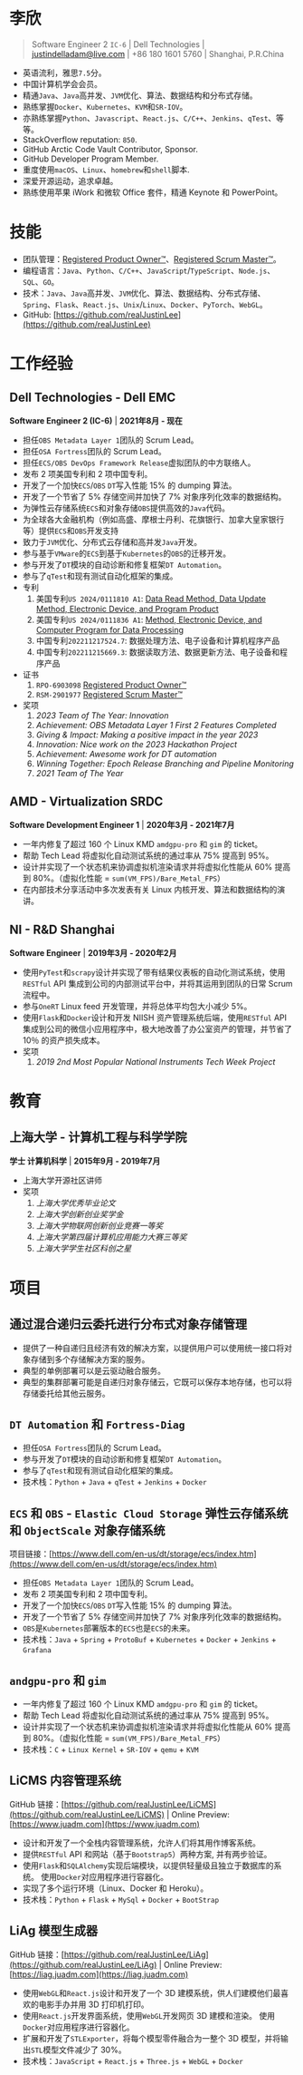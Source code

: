 # 李欣

> Software Engineer 2 `IC-6` | Dell Technologies | justindelladam@live.com | +86 180 1601 5760 | Shanghai, P.R.China

- 英语流利，雅思`7.5`分。
- 中国计算机学会会员。
- 精通`Java`、`Java`高并发、`JVM`优化、算法、数据结构和分布式存储。
- 熟练掌握`Docker`、`Kubernetes`、`KVM`和`SR-IOV`。
- 亦熟练掌握`Python`、`Javascript`、`React.js`、`C/C++`、`Jenkins`、`qTest`、等等。
- StackOverflow reputation: `850`.
- GitHub Arctic Code Vault Contributor, Sponsor.
- GitHub Developer Program Member.
- 重度使用`macOS`、`Linux`、`homebrew`和`shell`脚本.
- 深爱开源运动，追求卓越。
- 熟练使用苹果 iWork 和微软 Office 套件，精通 Keynote 和 PowerPoint。

# 技能

- 团队管理：[Registered Product Owner™](https://s3.amazonaws.com/scruminc-certs/RPO-6903098)、[Registered Scrum Master™](https://s3.amazonaws.com/scruminc-certs/RSM-2901977)。
- 编程语言：`Java`、`Python`、`C/C++`、`JavaScript`/`TypeScript`、`Node.js`、`SQL`、`GO`。
- 技术：`Java`、`Java`高并发、`JVM`优化、算法、数据结构、分布式存储、`Spring`、`Flask`、`React.js`、`Unix`/`Linux`、`Docker`、`PyTorch`、`WebGL`。
- GitHub: [https://github.com/realJustinLee](https://github.com/realJustinLee)

# 工作经验

## Dell Technologies - Dell EMC

**Software Engineer 2 (IC-6)** | **2021年8月 - 现在**

- 担任`OBS Metadata Layer 1`团队的 Scrum Lead。
- 担任`OSA Fortress`团队的 Scrum Lead。
- 担任`ECS/OBS DevOps Framework Release`虚拟团队的中方联络人。
- 发布 2 项美国专利和 2 项中国专利。
- 开发了一个加快`ECS`/`OBS` `DT`写入性能 15% 的 dumping 算法。
- 开发了一个节省了 5% 存储空间并加快了 7% 对象序列化效率的数据结构。
- 为弹性云存储系统`ECS`和对象存储`OBS`提供高效的`Java`代码。
- 为全球各大金融机构（例如高盛、摩根士丹利、花旗银行、加拿大皇家银行等）提供`ECS`和`OBS`开发支持
- 致力于`JVM`优化、分布式云存储和高并发`Java`开发。
- 参与基于`VMware`的`ECS`到基于`Kubernetes`的`OBS`的迁移开发。
- 参与开发了`DT`模块的自动诊断和修复框架`DT Automation`。
- 参与了`qTest`和现有测试自动化框架的集成。
- 专利
  1. 美国专利`US 2024/0111810 A1`: [Data Read Method, Data Update Method, Electronic Device, and Program Product](https://image-ppubs.uspto.gov/dirsearch-public/print/downloadPdf/20240111810)
  1. 美国专利`US 2024/0111836 A1`: [Method, Electronic Device, and Computer Program for Data Processing](https://image-ppubs.uspto.gov/dirsearch-public/print/downloadPdf/20240111836)
  1. 中国专利`202211217524.7`: 数据处理方法、电子设备和计算机程序产品
  1. 中国专利`202211215669.3`: 数据读取方法、数据更新方法、电子设备和程序产品
- 证书
  1. `RPO-6903098` [Registered Product Owner™](https://s3.amazonaws.com/scruminc-certs/RPO-6903098)
  1. `RSM-2901977` [Registered Scrum Master™](https://s3.amazonaws.com/scruminc-certs/RSM-2901977)
- 奖项
  1. *2023 Team of The Year: Innovation*
  1. *Achievement: OBS Metadata Layer 1 First 2 Features Completed*
  1. *Giving & Impact: Making a positive impact in the year 2023*
  1. *Innovation: Nice work on the 2023 Hackathon Project*
  1. *Achievement: Awesome work for DT automation*
  1. *Winning Together: Epoch Release Branching and Pipeline Monitoring*
  1. *2021 Team of The Year*

## AMD - Virtualization SRDC

**Software Development Engineer 1** | **2020年3月 - 2021年7月**

- 一年内修复了超过 160 个 Linux KMD `amdgpu-pro` 和 `gim` 的 ticket。
- 帮助 Tech Lead 将虚拟化自动测试系统的通过率从 75% 提高到 95%。
- 设计并实现了一个状态机来协调虚拟机渲染请求并将虚拟化性能从 60% 提高到 80%。（虚拟化性能 = `sum(VM_FPS)/Bare_Metal_FPS`）
- 在内部技术分享活动中多次发表有关 Linux 内核开发、算法和数据结构的演讲。

## NI - R&D Shanghai

**Software Engineer** | **2019年3月 - 2020年2月**

- 使用`PyTest`和`scrapy`设计并实现了带有结果仪表板的自动化测试系统，使用`RESTful` API 集成到公司的内部测试平台中，并将其运用到团队的日常 Scrum 流程中。
- 参与`OneRT` Linux feed 开发管理，并将总体平均包大小减少 5%。
- 使用`Flask`和`Docker`设计和开发 NIISH 资产管理系统后端，使用`RESTful` API集成到公司的微信小应用程序中，极大地改善了办公室资产的管理，并节省了 10％ 的资产损失成本。
- 奖项
  1. *2019 2nd Most Popular National Instruments Tech Week Project*

# 教育

## 上海大学 - 计算机工程与科学学院

**学士 计算机科学** | **2015年9月 - 2019年7月**

- 上海大学开源社区讲师
- 奖项
  1. *上海大学优秀毕业论文*
  1. *上海大学创新创业奖学金*
  1. *上海大学物联网创新创业竞赛一等奖*
  1. *上海大学第四届计算机应用能力大赛三等奖*
  1. *上海大学学生社区科创之星*

# 项目

## 通过混合递归云委托进行分布式对象存储管理

- 提供了一种自递归且经济有效的解决方案，以提供用户可以使用统一接口将对象存储到多个存储解决方案的服务。
- 典型的单例部署可以是云驱动融合服务。
- 典型的集群部署可能是自递归对象存储云，它既可以保存本地存储，也可以将存储委托给其他云服务。

## `DT Automation` 和 `Fortress-Diag`

- 担任`OSA Fortress`团队的 Scrum Lead。
- 参与开发了`DT`模块的自动诊断和修复框架`DT Automation`。
- 参与了`qTest`和现有测试自动化框架的集成。
- 技术栈：`Python` + `Java` + `qTest` + `Jenkins` + `Docker`

## `ECS` 和 `OBS` - `Elastic Cloud Storage` 弹性云存储系统和 `ObjectScale` 对象存储系统

项目链接：[https://www.dell.com/en-us/dt/storage/ecs/index.htm](https://www.dell.com/en-us/dt/storage/ecs/index.htm)

- 担任`OBS Metadata Layer 1`团队的 Scrum Lead。
- 发布 2 项美国专利和 2 项中国专利。
- 开发了一个加快`ECS`/`OBS` `DT`写入性能 15% 的 dumping 算法。
- 开发了一个节省了 5% 存储空间并加快了 7% 对象序列化效率的数据结构。
- `OBS`是`Kubernetes`部署版本的`ECS`也是`ECS`的未来。
- 技术栈：`Java` + `Spring` + `ProtoBuf` + `Kubernetes` + `Docker` + `Jenkins` + `Grafana`

## `andgpu-pro` 和 `gim`
- 一年内修复了超过 160 个 Linux KMD `amdgpu-pro` 和 `gim` 的 ticket。
- 帮助 Tech Lead 将虚拟化自动测试系统的通过率从 75% 提高到 95%。
- 设计并实现了一个状态机来协调虚拟机渲染请求并将虚拟化性能从 60% 提高到 80%。（虚拟化性能 = `sum(VM_FPS)/Bare_Metal_FPS`）
- 技术栈：`C` + `Linux Kernel` + `SR-IOV` + `qemu` + `KVM`

## LiCMS 内容管理系统

GitHub 链接：[https://github.com/realJustinLee/LiCMS](https://github.com/realJustinLee/LiCMS) | Online Preview: [https://www.juadm.com](https://www.juadm.com)

- 设计和开发了一个全栈内容管理系统，允许人们将其用作博客系统。
- 提供`RESTful` API 和网站（基于`Bootstrap5`）两种方案, 并有两步验证。
- 使用`Flask`和`SQLAlchemy`实现后端模块，以提供轻量级且独立于数据库的系统。 使用`Docker`对应用程序进行容器化。
- 实现了多个运行环境（Linux、Docker 和 Heroku）。
- 技术栈：`Python` + `Flask` + `MySql` + `Docker` + `BootStrap`

## LiAg 模型生成器

GitHub 链接：[https://github.com/realJustinLee/LiAg](https://github.com/realJustinLee/LiAg) | Online Preview: [https://liag.juadm.com](https://liag.juadm.com)

- 使用`WebGL`和`React.js`设计和开发了一个 3D 建模系统，供人们建模他们最喜欢的电影手办并用 3D 打印机打印。
- 使用`React.js`开发界面系统，使用`WebGL`开发网页 3D 建模和渲染。 使用`Docker`对应用程序进行容器化。
- 扩展和开发了`STLExporter`，将每个模型零件融合为一整个 3D 模型，并将输出`STL`模型文件减少了 30%。
- 技术栈：`JavaScript` + `React.js` + `Three.js` + `WebGL` + `Docker`
